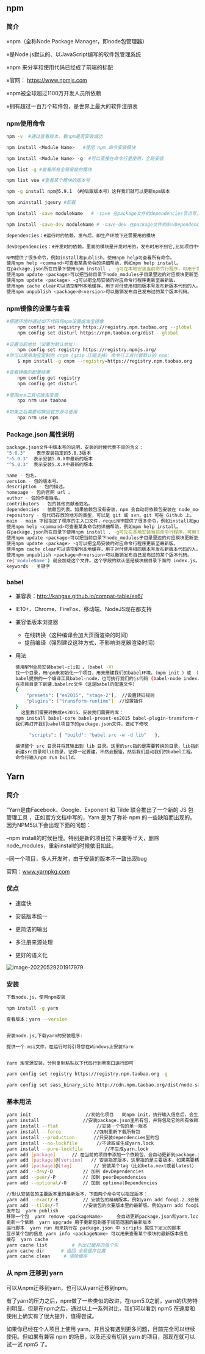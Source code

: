 

## npm

### 简介

»npm（全称Node Package Manager，即node包管理器）

»是Node.js默认的、以JavaScript编写的软件包管理系统

»npm 来分享和使用代码已经成了前端的标配

»官网： https://www.npmjs.com

»npm被全球超过1100万开发人员所依赖

»拥有超过一百万个软件包，是世界上最大的软件注册表

### npm使用命令

```bash
npm -v  #通过查看版本，看npm是否安装成功

npm install <Module Name>   #使用 npm 命令安装模块

npm install <Module Name> -g  #可以直接在命令行里使用，全局安装

npm list -g #查看所有全局安装的模块

npm list vue #查看某个模块的版本号

npm -g install npm@5.9.1 （#@后跟版本号）这样我们就可以更新npm版本

npm uninstall jqeury #卸载

npm install -save moduleName   # -save 在package文件的dependencies节点写入依赖。（运行时依赖）

npm install -save-dev moduleName # -save-dev 在package文件的devDependencies节点写入依赖

dependencies：#运行时的依赖，发布后，即生产环境下还需要用的模块

devDependencies：#开发时的依赖。里面的模块是开发时用的，发布时用不到它,比如项目中使用的 gulp ，压缩css、js的模块。这些模块在我们的项目部署后是不需要的
```

```bash
NPM提供了很多命令，例如install和publish，使用npm help可查看所有命令。
使用npm help <command>可查看某条命令的详细帮助，例如npm help install。
在package.json所在目录下使用npm install . -g可在本地安装当前命令行程序，可用于发布前的本地测试。
使用npm update <package>可以把当前目录下node_modules子目录里边的对应模块更新至最新版本。
使用npm update <package> -g可以把全局安装的对应命令行程序更新至最新版。
使用npm cache clear可以清空NPM本地缓存，用于对付使用相同版本号发布新版本代码的人。
使用npm unpublish <package>@<version>可以撤销发布自己发布过的某个版本代码。
```



### npm镜像的设置与查看

```bash
#搭建环境时通过如下代码将npm设置成淘宝镜像
	npm config set registry https://registry.npm.taobao.org --global
	npm config set disturl https://npm.taobao.org/dist --global
	
#设置当前地址（设置为默认地址）
	npm config set registry https://registry.npmjs.org/
#你可以使用淘宝定制的 cnpm (gzip 压缩支持) 命令行工具代替默认的 npm:
	$ npm install -g cnpm --registry=https://registry.npm.taobao.org

#查看镜像的配置结果
	npm config get registry 
    npm config get disturl  
       	
#使用nrm工具切换淘宝源
	npx nrm use taobao
	
#如果之后需要切换回官方源可使用
	npx nrm use npm

```

### **Package.json 属性说明**

```bash
package.json文件中版本号的说明，安装的时候代表不同的含义：
"5.0.3"    表示安装指定的5.0.3版本
"~5.0.3"  表示安装5.0.X中最新的版本
"^5.0.3"  表示安装5.X.X中最新的版本

name - 包名。
version - 包的版本号。
description - 包的描述。
homepage - 包的官网 url 。
author - 包的作者姓名。
contributors - 包的其他贡献者姓名。
dependencies - 依赖包列表。如果依赖包没有安装，npm 会自动将依赖包安装在 node_module 目录下。
repository - 包代码存放的地方的类型，可以是 git 或 svn，git 可在 Github 上。
main - main 字段指定了程序的主入口文件，requiNPM提供了很多命令，例如install和publish，使用npm help可查看所有命令。
使用npm help <command>可查看某条命令的详细帮助，例如npm help install。
在package.json所在目录下使用npm install . -g可先在本地安装当前命令行程序，可用于发布前的本地测试。
使用npm update <package>可以把当前目录下node_modules子目录里边的对应模块更新至最新版本。
使用npm update <package> -g可以把全局安装的对应命令行程序更新至最新版。
使用npm cache clear可以清空NPM本地缓存，用于对付使用相同版本号发布新版本代码的人。
使用npm unpublish <package>@<version>可以撤销发布自己发布过的某个版本代码。
re('moduleName') 就会加载这个文件。这个字段的默认值是模块根目录下面的 index.js。
keywords - 关键字
```



### babel

- 兼容表：http://kangax.github.io/compat-table/es6/

- IE10+、Chrome、FireFox、移动端、NodeJS现在都支持

- 兼容低版本浏览器
  - 在线转换（这种编译会加大页面渲染的时间）
  - 提前编译（强烈建议这种方式，不影响浏览器渲染时间）

- 用法

  ```bash
  使用NPM全局安装babel-cli包 。（babel -V）
  找一个目录，用npm来初始化一个项目，用来搭建我们的babel环境。（npm init ）或 （npm init -y）
  babel提供的一个编译工具babel-node，也可执行我们的js代码 (babel-node index.js)
  在项目目录下新建.babelrc文件（这是babel的配置文件） 
  { 
      "presets": ["es2015", "stage-2"],  //设置转码规则
      "plugins": ["transform-runtime"]  //设置插件 
  }
    这里我们需要转换成es2015，安装我们需要的库：
  npm install babel-core babel-preset-es2015 babel-plugin-transform-runtime babel-preset-stage-2 –save-dev
  我们再打开我们babel项目下的package.json文件，做如下修改
                      
       "scripts": { "build": "babel src -w -d lib"   },
  
  编译整个 src 目录并将其输出到 lib 目录。这里的src指的是需要转换的目录，lib指的是输出的内容的存放目录，-w其实是-watch的意思，就是监听文件，实时编译输出
  新建src目录和lib目录，记得一定要建，不然会报错，然后我们启动我们的babel工程。
  命令行输入npm run build。
  
  ```

  

## Yarn

### 简介

“Yarn是由Facebook、Google、Exponent 和 Tilde 联合推出了一个新的 JS 包管理工具 ，正如官方文档中写的，Yarn 是为了弥补 npm 的一些缺陷而出现的。因为NPM5以下会出现下面的问题：

–npm install的时候巨慢。特别是新的项目拉下来要等半天，删除node_modules，重新install的时候依旧如此。

–同一个项目，多人开发时，由于安装的版本不一致出现bug

 官网：www.yarnpkg.com

### 优点

- 速度快 

- 安装版本统一

- 更简洁的输出

- 多注册来源处理

- 更好的语义化

![image-20220529201917979](C:\Users\86188\AppData\Roaming\Typora\typora-user-images\image-20220529201917979.png)

### 安装

```bash
下载node.js，使用npm安装

npm install -g yarn

查看版本：yarn --version


安装node.js,下载yarn的安装程序:

提供一个.msi文件，在运行时将引导您在Windows上安装Yarn


Yarn 淘宝源安装，分别复制粘贴以下代码行到黑窗口运行即可

yarn config set registry https://registry.npm.taobao.org -g

yarn config set sass_binary_site http://cdn.npm.taobao.org/dist/node-sass -g
```

### 基本用法

```bash
yarn init                    //初始化项目   同npm init，执行输入信息后，会生成package.json文件
yarn install                //安装package.json里所有包，并将包及它的所有依赖项保存进yarn.lock
yarn install --flat       		 //安装一个包的单一版本
yarn install --force		 	//强制重新下载所有包
yarn install --production 		//只安装dependencies里的包
yarn install --no-lockfile		 //不读取或生成yarn.lock
yarn install --pure-lockfile 		//不生成yarn.lock
yarn add [package] 		// 在当前的项目中添加一个依赖包，会自动更新到package.json和yarn.lock文件中
yarn add [package]@[version]   // 安装指定版本，这里指的是主要版本，如果需要精确到小版本，使用-E参数
yarn add [package]@[tag] 		// 安装某个tag（比如beta,next或者latest）
yarn add --dev/-D 			// 加到 devDependencies
yarn add --peer/-P		 	// 加到 peerDependencies
yarn add --optional/-O 		// 加到 optionalDependencies

//默认安装包的主要版本里的最新版本，下面两个命令可以指定版本：
yarn add --exact/-E 		// 安装包的精确版本。例如yarn add foo@1.2.3会接受1.9.1版，但是yarn add foo@1.2.3 --exact只会接受1.2.3版
yarn add --tilde/-T 		//安装包的次要版本里的最新版。例如yarn add foo@1.2.3 --tilde会接受1.2.9，但不接受1.3.0
发布包  yarn publish
移除一个包  yarn remove <packageName>     会自动更新package.json和yarn.lock
更新一个依赖  yarn upgrade 用于更新包到基于规范范围的最新版本
运行脚本  yarn run 用来执行在 package.json 中 scripts 属性下定义的脚本
显示某个包的信息 yarn info <packageName> 可以用来查看某个模块的最新版本信息
缓存  yarn cache
yarn cache list      	# 列出已缓存的每个包 
yarn cache dir  	# 返回 全局缓存位置 
yarn cache clean	 # 清除缓存

```

### **从 npm 迁移到 yarn**

可以从npm迁移到yarn，也可以从yarn迁移到npm。

有了yarn的压力之后，npm做了一些类似的改进，在npm5.0之前，yarn的优势特别明显。但是在npm之后，通过以上一系列对比，我们可以看到 npm5 在速度和使用上确实有了很大提升，值得尝试。

如果你已经在个人项目上使用 yarn，并且没有遇到更多问题，目前完全可以继续使用。但如果有兼容 npm 的场景，以及还没有切到 yarn 的项目，那现在就可以试一试 npm5 了。